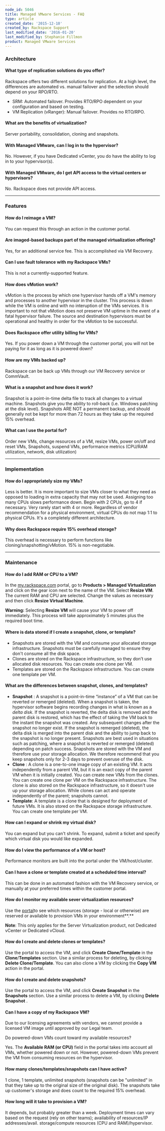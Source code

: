 ```yaml
---
node_id: 5046
title: Managed VMware Services - FAQ
type: article
created_date: '2015-12-10'
created_by: Rackspace Support
last_modified_date: '2016-01-20'
last_modified_by: Stephanie Fillmon
product: Managed VMware Services
---
```


### Architecture

#### What type of replication solutions do you offer?

Rackspace offers two different solutions for replication. At a high
level, the differences are automated vs. manual failover and the
selection should depend on your RPO/RTO.

-   SRM: Automated failover. Provides RTO/RPO dependent on your
    configuration and based on testing.
-   VM Replication (vRanger): Manual failover. Provides no RTO/RPO.

#### What are the benefits of virtualization?

Server portability, consolidation, cloning and snapshots.

#### With Managed VMware, can I log in to the hypervisor?

No. However, if you have Dedicated vCenter, you do have the ability to
log in to your hypervisor(s).

#### With Managed VMware, do I get API access to the virtual centers or hypervisors?

No. Rackspace does not provide API access.

------------------------------------------------------------------------

### Features

#### How do I reimage a VM?

You can request this through an action in the customer portal.

#### Are imaged-based backups part of the managed virtualization offering?

Yes, for an additional service fee. This is accomplished via VM
Recovery.

#### Can I use fault tolerance with my Rackspace VMs?

This is not a currently-supported feature.

#### How does vMotion work?

vMotion is the process by which one hypervisor hands off a VM's memory
and processes to another hypervisor in the cluster. This process is down
while the VM is online and with no interuption of the VMs services. It
is important to not that vMotion does not preserve VM uptime in the
event of a fatal hypervisor failure. The source and destination
hypervisors must be operational and healthy in order for the vMotion to
be successful.

#### Does Rackspace offer utility billing for VMs?

Yes. If you power down a VM through the customer portal, you will not be
paying for it as long as it is powered down?

#### How are my VMs backed up?

Rackspace can be back up VMs through our VM Recovery service or
CommVault.

#### What is a snapshot and how does it work?

Snapshot is a point-in-time delta file to track all changes to a virtual
machine. Snapshots give you the ability to roll-back (i.e. Windows
patching at the disk level). Snapshots ARE NOT a permanent backup, and
should generally not be kept for more than 72 hours as they take up the
required 15% overhead.

#### What can I use the portal for?

Order new VMs, change resources of a VM, resize VMs, power on/off and
reset VMs, Snapshots, suspend VMs, performance metrics (CPU/RAM
utilization, network, disk utilization)

------------------------------------------------------------------------

### Implementation

#### How do I appropriately size my VMs?

Less is better. It is more important to size VMs closer to what they
need as opposed to loading in extra capacity that may not be used.
Assigning too many CPUs slows performance down. Begin with 2 CPUs, go to
4 if necessary. Very rarely start with 4 or more. Regardless of vendor
recommendation for a physical environment, virtual CPUs do not map 1:1
to physical CPUs. It's a completely different architecture.

#### Why does Rackspace require 15% overhead storage?

This overhead is necessary to perform functions like
cloning/snapshotting/vMotion. 15% is non-negotiable.

------------------------------------------------------------------------

### Maintenance

#### How do I add RAM or CPU to a VM?

In the
[my.rackspace.com](https://my.rackspace.com/portal/auth/login?targetUri=%2Fhome)
portal, go to **Products &gt; Managed Virtualization** and click on the
gear icon next to the name of the VM. Select **Resize VM**. The current
RAM and CPU are selected. Change the values as necessary and then click
**Resize Virtual Machine**.

**Warning:** Selecting **Resize VM** will cause your VM to power off
immediately. This process will take approximately 5 minutes plus the
required boot time.

#### Where is data stored if I create a snapshot, clone, or template?

-   Snapshots are stored with the VM and consume your allocated
    storage infrastructure. Snapshots must be carefully managed to
    ensure they don't consume all the disk space.
-   Clones are stored on the Rackspace infrastructure, so they don&rsquo;t use
    allocated disk resources. You can create one clone per VM.
-   Templates are stored on the Rackspace infrastructure. You can create
    one template per VM.

#### What are the differences between snapshot, clones, and templates?

-   **Snapshot** : A snapshot is a point-in-time &ldquo;instance&rdquo; of a VM that
    can be reverted or remerged (deleted). When a snapshot is taken, the
    hypervisor software begins recording changes in what is known as a
    *delta disk*. If the snapshot is reverted, the delta disk is removed
    and the parent disk is restored, which has the effect of taking the
    VM back to the instant the snapshot was created. Any subsequent
    changes after the snapshot no longer exist. If the snapshot is
    remerged (deleted), the delta disk is merged into the parent disk
    and the ability to jump back to the snapshot is no longer present.
    Snapshots are best used in situations such as patching, where a
    snapshot is reverted or remerged (deleted) depending on
    patch success. Snapshots are stored with the VM and therefore use
    your storage allocation. We therefore recommend that you keep
    snapshots only for 2-3 days to prevent overuse of the disk.
-   **Clone** : A clone is a one-to-one image copy of an existing VM. It
    acts independently from a parent VM, but it is an exact copy of the
    parent VM when it is initially created. You can create new VMs from
    the clones. You can create one clone per VM on the
    Rackspace infrastructure. The clone is also stored on the Rackspace
    infrastructure, so it doesn't use up your storage allocation. While
    clones can act and operate independently of the parent;
    snapshots cannot.
-   **Template**: A template is a clone that is designed for deployment
    of future VMs. It is also stored on the Rackspace
    storage infrastructure. You can create one template per VM.

#### How can I expand or shrink my virtual disk?

You can expand but you can't shrink. To expand, submit a ticket and
specify which virtual disk you would like expanded.

#### How do I view the performance of a VM or host?

Performance monitors are built into the portal under the
VM/host/cluster.

#### Can I have a clone or template created at a scheduled time interval?

This can be done in an automated fashion with the VM Recovery service,
or manually at your preferred times within the customer portal.

#### How do I monitor my available sever virtualization resources?

Use the [portal](https://my.rackspace.com/)to see which resources
(storage - local or otherwise) are reserved or available to provision
VMs in your environment**.**

**Note**: This only applies for the Server Virtualization product, not
Dedicated vCenter or Dedicated vCloud.

#### How do I create and delete clones or templates?

Use the portal to access the VM, and click **Create Clone/Template** in
the **Clone**/**Templates** section. Use a similar process for deleting,
by clicking **Delete Clone/Template**. You can also clone a VM by
clicking the **Copy VM** action in the portal.

#### How do I create and delete snapshots?

Use the portal to access the VM, and click **Create Snapshot** in the
**Snapshots** section. Use a similar process to delete a VM, by clicking
**Delete Snapshot** .

#### Can I have a copy of my Rackspace VM?

Due to our licensing agreements with vendors, we cannot provide a
licensed VM image until approved by our Legal team.

Do powered-down VMs count toward my available resources?

Yes. The **Available RAM (or CPU)** field in the portal takes into
account all VMs, whether powered down or not. However, powered-down VMs
prevent the VM from consuming resources on the hypervisor.

#### How many clones/templates/snapshots can I have active?

1 clone, 1 template, unlimited snapshots (snapshots can be "unlimited"
in that they take up to the original size of the original disk). The
snapshots take up customer's storage and does count to the required 15%
overhead.

#### How long will it take to provision a VM?

It depends, but probably greater than a week. Deployment times can vary
based on the request (rely on other teams); availability of resources/IP
addresses/avail. storage/compute resources (CPU and RAM)/hypervisor.

